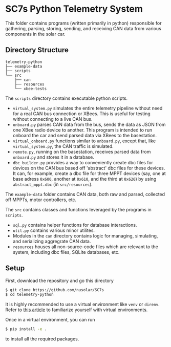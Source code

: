 # SC7s Python Telemetry System

This folder contains programs (written primarily in python) responsible
for gathering, parsing, storing, sending, and receiving CAN data
from various components in the solar car.

## Directory Structure

```
telemetry-python
├── example-data
├── scripts
└── src
    ├── can
    ├── resources
    └── xbee-tests
```

The `scripts` directory contains executable python scripts. 
* `virtual_system.py` simulates the entire telemetry pipeline without
  need for a real CAN bus connection or XBees. This is useful for testing
  without connecting to a live CAN bus.
* `onboard.py` parses CAN data from the bus, sends the data as JSON from one
  XBee radio device to another. This program is intended to run onboard the car
  and send parsed data via XBees to the basestation.
* `virtual_onboard.py` functions similar to `onboard.py`, except
  that, like `virtual_system.py`, the CAN traffic is simulated.
* `remote.py`, running on the basestation, receives
  parsed data from `onboard.py` and stores it in a
  database.
* `dbc_builder.py` provides a way to conveniently create dbc
  files for devices on the CAN bus based off 'abstract' dbc files
  for these devices. It can, for example, create a dbc file for three
  MPPT devices (say, one at base adress `0x600`, another at `0x610`,
  and the third at `0x620`) by using `abstract_mppt.dbc` (in `src/resources`).

The `example-data` folder contains CAN data, both raw
and parsed, collected off MPPTs, motor controllers, etc.

The `src` contains classes and functions leveraged by the
programs in `scripts`. 
* `sql.py` contains helper functions for database interactions.
* `util.py` contains various minor utilites.
* Modules in the `can` directory contains logic for managing, simulating, and
  serializing aggregrate CAN data.
* `resources` houses all non-source-code files which are relevant to the system,
  including dbc files, SQLite databases, etc.

## Setup

First, download the repository and go this directory

```bash
$ git clone https://github.com/nusolar/SC7s
$ cd telemetry-python
```

It is highly recommended to use a virtual environment like `venv`
or `direnv`. Refer to [this article](https://python.land/virtual-environments/virtualenv)
to familiarize yourself with virtual environments.

Once in a virtual environment, you can run

```bash
$ pip install -e .
```
to install all the required packages.
